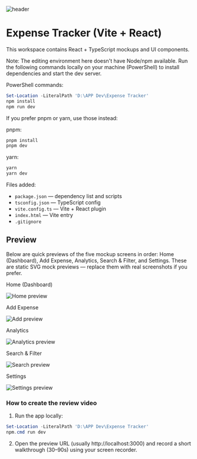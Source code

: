 ![header](https://capsule-render.vercel.app/api?type=venom&height=180&color=gradient&text=I%20Am%20Santosh&section=header&fontColor=ffffff&fontSize=60&animation=twinkling&fontAlign=50&textBg=false&desc=The%20Dev&fontAlignY=35&descSize=61&descAlignY=68&descAlign=69)

# Expense Tracker (Vite + React)

This workspace contains React + TypeScript mockups and UI components.

Note: The editing environment here doesn't have Node/npm available. Run the following commands locally on your machine (PowerShell) to install dependencies and start the dev server.

PowerShell commands:

```powershell
Set-Location -LiteralPath 'D:\APP Dev\Expense Tracker'
npm install
npm run dev
```

If you prefer pnpm or yarn, use those instead:

pnpm:
```powershell
pnpm install
pnpm dev
```

yarn:
```powershell
yarn
yarn dev
```

Files added:
- `package.json` — dependency list and scripts
- `tsconfig.json` — TypeScript config
- `vite.config.ts` — Vite + React plugin
- `index.html` — Vite entry
- `.gitignore`

## Preview

Below are quick previews of the five mockup screens in order: Home (Dashboard), Add Expense, Analytics, Search & Filter, and Settings. These are static SVG mock previews — replace them with real screenshots if you prefer.

Home (Dashboard)

![Home preview](./Preview/Home.png)

Add Expense

![Add preview](./Preview/Add.png)

Analytics

![Analytics preview](./Preview/Analytics.png)

Search & Filter

![Search preview](./Preview/Search.png)

Settings

![Settings preview](./Preview/setting.png)







### How to create the review video

1. Run the app locally:

```powershell
Set-Location -LiteralPath 'D:\APP Dev\Expense Tracker'  
npm.cmd run dev
```

2. Open the preview URL (usually http://localhost:3000) and record a short walkthrough (30–90s) using your screen recorder.


